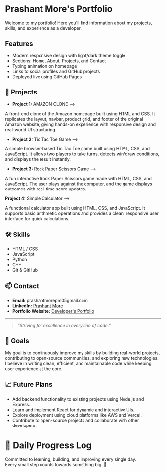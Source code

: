 # Prashant More's Portfolio

Welcome to my portfolio! Here you'll find information about my projects, skills, and experience as a developer.

## Features
- Modern responsive design with light/dark theme toggle  
- Sections: Home, About, Projects, and Contact  
- Typing animation on homepage  
- Links to social profiles and GitHub projects  
- Deployed live using GitHub Pages  


## 🚀 Projects

- **Project 1:** AMAZON CLONE --> 

A front-end clone of the Amazon homepage built using HTML and CSS. It   replicates the layout, navbar, product grid, and footer of the original Amazon website, giving hands-on experience with responsive design and real-world UI structuring.

- **Project 2:** Tic Tac Toe Game -->

A simple browser-based Tic Tac Toe game built using HTML, CSS, and JavaScript. It allows two players to take turns, detects win/draw conditions, and displays the result instantly.

- **Project 3:** Rock Paper Scissors Game --> 

A fun interactive Rock Paper Scissors game made with HTML, CSS, and JavaScript. The user plays against the computer, and the game displays outcomes with real-time score updates.

**Project 4:** Simple Calculator -->

A functional calculator app built using HTML, CSS, and JavaScript. It supports basic arithmetic operations and provides a clean, responsive user interface for quick calculations.

## 🛠️ Skills

- HTML / CSS 
- JavaScript
- Python
- C++
- Git & GitHub

## 📫 Contact

- **Email:** prashantmorepm05gmail.com
- **LinkedIn:** [Prashant More](https://linkedin.com/in/prashant-more-48b164287)
- **Portfolio Website:** [Developer's Portfolio](https://prashantmore45.github.io/prashant-portfolio-v2/)

---

> _“Striving for excellence in every line of code.”_


## 🎯 Goals

My goal is to continuously improve my skills by building real-world projects, contributing to open-source communities, and exploring new technologies. I believe in writing clean, efficient, and maintainable code while keeping user experience at the core.

## 📈 Future Plans

- Add backend functionality to existing projects using Node.js and Express.
- Learn and implement React for dynamic and interactive UIs.
- Explore deployment using cloud platforms like AWS and Vercel.
- Contribute to open-source projects and collaborate with other developers.


# 🚀 Daily Progress Log

Committed to learning, building, and improving every single day.  
Every small step counts towards something big. 🌱